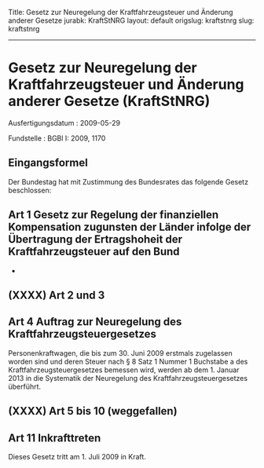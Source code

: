 Title: Gesetz zur Neuregelung der Kraftfahrzeugsteuer und Änderung anderer Gesetze
jurabk: KraftStNRG
layout: default
origslug: kraftstnrg
slug: kraftstnrg

---

# Gesetz zur Neuregelung der Kraftfahrzeugsteuer und Änderung anderer Gesetze (KraftStNRG)

Ausfertigungsdatum
:   2009-05-29

Fundstelle
:   BGBl I: 2009, 1170


## Eingangsformel

Der Bundestag hat mit Zustimmung des Bundesrates das folgende Gesetz
beschlossen:


## Art 1 Gesetz zur Regelung der finanziellen Kompensation zugunsten der Länder infolge der Übertragung der Ertragshoheit der Kraftfahrzeugsteuer auf den Bund

-


## (XXXX) Art 2 und 3



## Art 4 Auftrag zur Neuregelung des Kraftfahrzeugsteuergesetzes

Personenkraftwagen, die bis zum 30. Juni 2009 erstmals zugelassen
worden sind und deren Steuer nach § 8 Satz 1 Nummer 1 Buchstabe a des
Kraftfahrzeugsteuergesetzes bemessen wird, werden ab dem 1. Januar
2013 in die Systematik der Neuregelung des Kraftfahrzeugsteuergesetzes
überführt.


## (XXXX) Art 5 bis 10 (weggefallen)


## Art 11 Inkrafttreten

Dieses Gesetz tritt am 1. Juli 2009 in Kraft.

